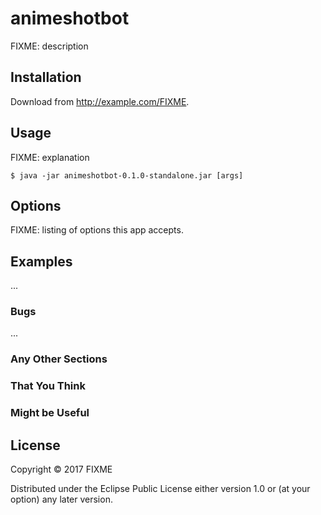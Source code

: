 # animeshotbot

FIXME: description

## Installation

Download from http://example.com/FIXME.

## Usage

FIXME: explanation

    $ java -jar animeshotbot-0.1.0-standalone.jar [args]

## Options

FIXME: listing of options this app accepts.

## Examples

...

### Bugs

...

### Any Other Sections
### That You Think
### Might be Useful

## License

Copyright © 2017 FIXME

Distributed under the Eclipse Public License either version 1.0 or (at
your option) any later version.
